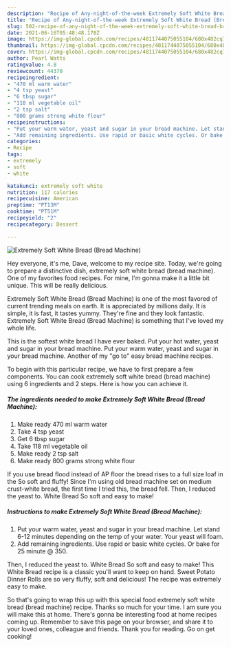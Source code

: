 ```yaml
---
description: "Recipe of Any-night-of-the-week Extremely Soft White Bread (Bread Machine)"
title: "Recipe of Any-night-of-the-week Extremely Soft White Bread (Bread Machine)"
slug: 502-recipe-of-any-night-of-the-week-extremely-soft-white-bread-bread-machine
date: 2021-06-16T05:48:48.178Z
image: https://img-global.cpcdn.com/recipes/4811744075055104/680x482cq70/extremely-soft-white-bread-bread-machine-recipe-main-photo.jpg
thumbnail: https://img-global.cpcdn.com/recipes/4811744075055104/680x482cq70/extremely-soft-white-bread-bread-machine-recipe-main-photo.jpg
cover: https://img-global.cpcdn.com/recipes/4811744075055104/680x482cq70/extremely-soft-white-bread-bread-machine-recipe-main-photo.jpg
author: Pearl Watts
ratingvalue: 4.8
reviewcount: 44370
recipeingredient:
- "470 ml warm water"
- "4 tsp yeast"
- "6 tbsp sugar"
- "118 ml vegetable oil"
- "2 tsp salt"
- "800 grams strong white flour"
recipeinstructions:
- "Put your warm water, yeast and sugar in your bread machine. Let stand 6-12 minutes depending on the temp of your water. Your yeast will foam."
- "Add remaining ingredients. Use rapid or basic white cycles. Or bake for 25 minute @ 350."
categories:
- Recipe
tags:
- extremely
- soft
- white

katakunci: extremely soft white 
nutrition: 117 calories
recipecuisine: American
preptime: "PT13M"
cooktime: "PT51M"
recipeyield: "2"
recipecategory: Dessert

---
```



![Extremely Soft White Bread (Bread Machine)](https://img-global.cpcdn.com/recipes/4811744075055104/680x482cq70/extremely-soft-white-bread-bread-machine-recipe-main-photo.jpg)

Hey everyone, it's me, Dave, welcome to my recipe site. Today, we're going to prepare a distinctive dish, extremely soft white bread (bread machine). One of my favorites food recipes. For mine, I'm gonna make it a little bit unique. This will be really delicious.

Extremely Soft White Bread (Bread Machine) is one of the most favored of current trending meals on earth. It is appreciated by millions daily. It is simple, it is fast, it tastes yummy. They're fine and they look fantastic. Extremely Soft White Bread (Bread Machine) is something that I've loved my whole life.

This is the softest white bread I have ever baked. Put your hot water, yeast and sugar in your bread machine. Put your warm water, yeast and sugar in your bread machine. Another of my &#34;go to&#34; easy bread machine recipes.


To begin with this particular recipe, we have to first prepare a few components. You can cook extremely soft white bread (bread machine) using 6 ingredients and 2 steps. Here is how you can achieve it.

<!--inarticleads1-->

##### The ingredients needed to make Extremely Soft White Bread (Bread Machine):

1. Make ready 470 ml warm water
1. Take 4 tsp yeast
1. Get 6 tbsp sugar
1. Take 118 ml vegetable oil
1. Make ready 2 tsp salt
1. Make ready 800 grams strong white flour


If you use bread flood instead of AP floor the bread rises to a full size loaf in the So soft and fluffy! Since I&#39;m using old bread machine set on medium crust-white bread, the first time I tried this, the bread fell. Then, I reduced the yeast to. White Bread So soft and easy to make! 

<!--inarticleads2-->

##### Instructions to make Extremely Soft White Bread (Bread Machine):

1. Put your warm water, yeast and sugar in your bread machine. Let stand 6-12 minutes depending on the temp of your water. Your yeast will foam.
1. Add remaining ingredients. Use rapid or basic white cycles. Or bake for 25 minute @ 350.


Then, I reduced the yeast to. White Bread So soft and easy to make! This White Bread recipe is a classic you&#39;ll want to keep on hand. Sweet Potato Dinner Rolls are so very fluffy, soft and delicious! The recipe was extremely easy to make. 

So that's going to wrap this up with this special food extremely soft white bread (bread machine) recipe. Thanks so much for your time. I am sure you will make this at home. There's gonna be interesting food at home recipes coming up. Remember to save this page on your browser, and share it to your loved ones, colleague and friends. Thank you for reading. Go on get cooking!
